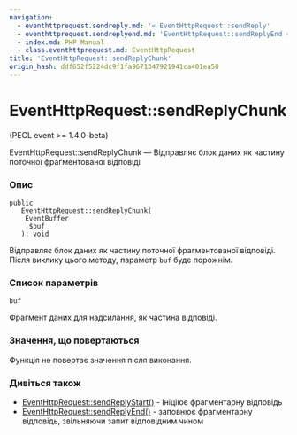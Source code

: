 ```yaml
---
navigation:
  - eventhttprequest.sendreply.md: '« EventHttpRequest::sendReply'
  - eventhttprequest.sendreplyend.md: 'EventHttpRequest::sendReplyEnd »'
  - index.md: PHP Manual
  - class.eventhttprequest.md: EventHttpRequest
title: 'EventHttpRequest::sendReplyChunk'
origin_hash: ddf652f5224dc9f1fa9671347921941ca401ea50
---
```

# EventHttpRequest::sendReplyChunk

(PECL event >= 1.4.0-beta)

EventHttpRequest::sendReplyChunk — Відправляє блок даних як частину поточної фрагментованої відповіді

### Опис

```methodsynopsis
public
   EventHttpRequest::sendReplyChunk(
    EventBuffer
     $buf
   ): void
```

Відправляє блок даних як частину поточної фрагментованої відповіді. Після виклику цього методу, параметр `buf` буде порожнім.

### Список параметрів

`buf`

Фрагмент даних для надсилання, як частина відповіді.

### Значення, що повертаються

Функція не повертає значення після виконання.

### Дивіться також

-   [EventHttpRequest::sendReplyStart()](eventhttprequest.sendreplystart.md) \- Ініціює фрагментарну відповідь
-   [EventHttpRequest::sendReplyEnd()](eventhttprequest.sendreplyend.md) \- заповнює фрагментарну відповідь, звільняючи запит відповідним чином
